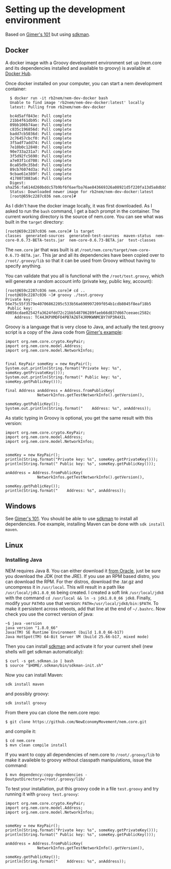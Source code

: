 # Setting up the development environment

Based on [Gimer's 101](https://forum.nem.io/t/nem-development-101-episode-01-java-git-maven-nem-core/1656)
but using [sdkman](http://sdkman.io/).

## Docker

A docker image with a Groovy development environment set up (nem.core and its dependencies installed and
available to groovy) is available at [Docker Hub](https://hub.docker.com/r/rb2nem/nem-dev-docker).

Once docker installed on your computer, you can start a nem development container:
```
  $ docker run -it rb2nem/nem-dev-docker bash
  Unable to find image 'rb2nem/nem-dev-docker:latest' locally
  latest: Pulling from rb2nem/nem-dev-docker

  bc4d5aff843e: Pull complete 
  21bb4f61db95: Pull complete 
  09bb106b74ae: Pull complete 
  c835c196856d: Pull complete 
  badd7cb5036d: Pull complete 
  2c76457cbcf0: Pull complete 
  3f5adf7add74: Pull complete 
  7e10b0c12840: Pull complete 
  90e733a231a7: Pull complete 
  3f5d92fc5690: Pull complete 
  a7e03f1cd708: Pull complete 
  8ca85d9c35bd: Pull complete 
  89cb76074d3a: Pull complete 
  9cbae61e389f: Pull complete 
  4178073883a6: Pull complete 
  Digest: sha256:fa614d260bddc57b9bf6f6aefba76ae843669326a08921d5f220fa13d5a8dbb5
  Status: Downloaded newer image for rb2nem/nem-dev-docker:latest
  [root@659c2287c036 nem.core]# 
```

As I didn't have the docker image locally, it was first downloaded. As I asked to run the `bash` command, I get
a bach prompt in the container. The current working directory is the source of nem.core. You can see what was built
in the `target` directory:
```
[root@659c2287c036 nem.core]# ls target
classes  generated-sources  generated-test-sources  maven-status  nem-core-0.6.73-BETA-tests.jar  nem-core-0.6.73-BETA.jar  test-classes
```
The `nem.core` jar that was built is at `/root/nem.core/target/nem-core-0.6.73-BETA.jar`.
This jar and all its dependencies have been copied over to `/root/.groovy/lib` so that it can be used from Groovy 
without having to specify anything.                 

You can validate that you all is functional with the `/root/test.groovy`, which will generate a random account info (private key, public key, 
account):
```
[root@659c2287c036 nem.core]# cd ..
[root@659c2287c036 ~]# groovy ./test.groovy 
Private key: 56e75c55f3579e40706862205c533b56a690997209f054b1cdb8045f8eaf18b5
 Public key: 40056cdae02542fa3624fdd72c21bb548706289faeb66d837d667ceeaec2582c
    Address: TC44JKPXMDFO4PB7AZ6T4JRMKWNMCBY7XP3R4XIL

```


Groovy is a language that is very close to Java, and actually the test.groovy script is a copy of the Java code
from [Gimer's example](https://forum.nem.io/t/nem-development-101-episode-02-idea-intellij-nem-core-vanity-gen/1665):

```
import org.nem.core.crypto.KeyPair;
import org.nem.core.model.Address;
import org.nem.core.model.NetworkInfos;


final KeyPair someKey = new KeyPair();
System.out.println(String.format("Private key: %s", someKey.getPrivateKey()));
System.out.println(String.format(" Public key: %s", someKey.getPublicKey()));

final Address anAddress = Address.fromPublicKey(
              NetworkInfos.getTestNetworkInfo().getVersion(),
                                                        someKey.getPublicKey());
System.out.println(String.format("    Address: %s", anAddress));

```

As static typing in Groovy is optional, you get the same result with this version:
```
import org.nem.core.crypto.KeyPair;
import org.nem.core.model.Address;
import org.nem.core.model.NetworkInfos;


someKey = new KeyPair();
println(String.format("Private key: %s", someKey.getPrivateKey()));
println(String.format(" Public key: %s", someKey.getPublicKey()));

anAddress = Address.fromPublicKey(
              NetworkInfos.getTestNetworkInfo().getVersion(),
                                                        someKey.getPublicKey());
println(String.format("    Address: %s", anAddress));

``` 

## Windows

See [Gimer's
101](https://forum.nem.io/t/nem-development-101-episode-01-java-git-maven-nem-core/1656).
You should be able to use [sdkman](http://sdkman.io/) to install all
dependencies. Foe example, installing Maven can be done with `sdk install
maven`.

## Linux

### Installing Java

NEM requires Java 8. You can either download it [from
Oracle](http://www.oracle.com/technetwork/java/javase/downloads/index.html),
just be sure you download the JDK (not the JRE).
If you use an RPM based distro, you can download the RPM. For ther distros, download the .tar.gz
and uncompress it in `/usr/local`. This will result in a path like `/usr/local/jdk1.8.0_66` being
created. I created a soft link `/usr/local/jdk8` with the command `cd /usr/local && ln -s jdk1.8.0_66 jdk8`.
Finally, modify your `PATH`to use that version: `PATH=/usr/local/jdk8/bin:$PATH`. To make it persistent 
across reboots, add that line at the end of `~/.bashrc`.
Now check you use the correct version of java:
```
~$ java -version
java version "1.8.0_66"
Java(TM) SE Runtime Environment (build 1.8.0_66-b17)
Java HotSpot(TM) 64-Bit Server VM (build 25.66-b17, mixed mode)
```

Then you can install [sdkman](http://sdkman.io) and activate it for your current shell (new shells will get sdkman automatically):
```
$ curl -s get.sdkman.io | bash
$ source "$HOME/.sdkman/bin/sdkman-init.sh"
```

Now you can install Maven:
```
sdk install maven
```
and possibly groovy:
```
sdk install groovy
```
From there you can clone the nem.core repo: 
```
$ git clone https://github.com/NewEconomyMovement/nem.core.git
```
and compile it:
```
$ cd nem.core
$ mvn clean compile install
```
If you want to copy all dependencies of nem.core to `/root/.groovy/lib` to make it availeble to groovy without classpath manipulations,
issue the command:
```
$ mvn dependency:copy-dependencies -DoutputDirectory=/root/.groovy/lib/
```

To test your installation, put this groovy code in a file `test.groovy` and try running it with `groovy test.groovy`:
```
import org.nem.core.crypto.KeyPair;
import org.nem.core.model.Address;
import org.nem.core.model.NetworkInfos;


someKey = new KeyPair();
println(String.format("Private key: %s", someKey.getPrivateKey()));
println(String.format(" Public key: %s", someKey.getPublicKey()));

anAddress = Address.fromPublicKey(
              NetworkInfos.getTestNetworkInfo().getVersion(),
                                                        someKey.getPublicKey());
println(String.format("    Address: %s", anAddress));
``` 
